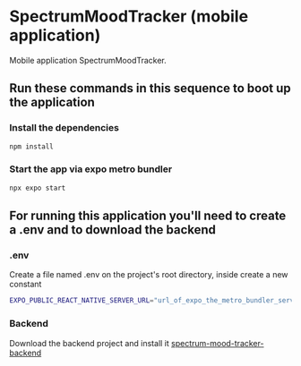 # SpectrumMoodTracker (mobile application)

Mobile application SpectrumMoodTracker.

## Run these commands in this sequence to boot up the application

### Install the dependencies

```bash
npm install
```

### Start the app via expo metro bundler

```bash
npx expo start
```

## For running this application you'll need to create a .env and to download the backend

### .env

Create a file named .env on the project's root directory, inside create a new constant

```bash
EXPO_PUBLIC_REACT_NATIVE_SERVER_URL="url_of_expo_the_metro_bundler_server:port"
```

### Backend
Download the backend project and install it
[spectrum-mood-tracker-backend](https://github.com/tavinhossaur/spectrum-mood-tracker-backend)
